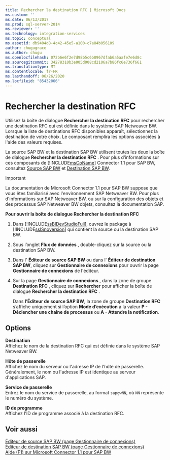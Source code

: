 ```yaml
---
title: Rechercher la destination RFC | Microsoft Docs
ms.custom: ''
ms.date: 06/13/2017
ms.prod: sql-server-2014
ms.reviewer: ''
ms.technology: integration-services
ms.topic: conceptual
ms.assetid: db9404d8-4c42-45e5-a100-c7a84b056109
author: chugugrace
ms.author: chugu
ms.openlocfilehash: 072b6e6f2e7d98b5c6b8967dfab6a5aafe7e6d8c
ms.sourcegitcommit: 34278310b3e005d008cd2106a7b86fc6e736f661
ms.translationtype: MT
ms.contentlocale: fr-FR
ms.lasthandoff: 06/26/2020
ms.locfileid: "85432066"
---
```

# <a name="look-up-rfc-destination"></a>Rechercher la destination RFC
  Utilisez la boîte de dialogue **Rechercher la destination RFC** pour rechercher une destination RFC qui est définie dans le système SAP Netweaver BW. Lorsque la liste de destinations RFC disponibles apparaît, sélectionnez la destination de votre choix. Le composant remplira les options associées à l'aide des valeurs requises.  
  
 La source SAP BW et la destination SAP BW utilisent toutes les deux la boîte de dialogue **Rechercher la destination RFC** . Pour plus d’informations sur ces composants de [!INCLUDE[msCoName](../../includes/msconame-md.md)] Connector 1.1 pour SAP BW, consultez [Source SAP BW](sap-bw-source.md) et [Destination SAP BW](sap-bw-destination.md).  
  
> [!IMPORTANT]  
>  La documentation de Microsoft Connector 1.1 pour SAP BW suppose que vous êtes familiarisé avec l'environnement SAP Netweaver BW. Pour plus d'informations sur SAP Netweaver BW, ou sur la configuration des objets et des processus SAP Netweaver BW objets, consultez la documentation SAP.  
  
 **Pour ouvrir la boîte de dialogue Rechercher la destination RFC**  
  
1.  Dans [!INCLUDE[ssBIDevStudioFull](../../includes/ssbidevstudiofull-md.md)], ouvrez le package à [!INCLUDE[ssISnoversion](../../includes/ssisnoversion-md.md)] qui contient la source ou la destination SAP BW.  
  
2.  Sous l’onglet **Flux de données** , double-cliquez sur la source ou la destination SAP BW.  
  
3.  Dans l' **Éditeur de source SAP BW** ou dans l' **Éditeur de destination SAP BW**, cliquez sur **Gestionnaire de connexions** pour ouvrir la page **Gestionnaire de connexions** de l'éditeur.  
  
4.  Sur la page **Gestionnaire de connexions** , dans la zone de groupe **Destination RFC** , cliquez sur **Rechercher** pour afficher la boîte de dialogue **Rechercher la destination RFC** .  
  
     Dans **l’Éditeur de source SAP BW**, la zone de groupe **Destination RFC** s’affiche uniquement si l’option **Mode d’exécution** a la valeur **P - Déclencher une chaîne de processus** ou **A - Attendre la notification**.  
  
## <a name="options"></a>Options  
 **Destination**  
 Affichez le nom de la destination RFC qui est définie dans le système SAP Netweaver BW.  
  
 **Hôte de passerelle**  
 Affichez le nom du serveur ou l'adresse IP de l'hôte de passerelle. Généralement, le nom ou l'adresse IP est identique au serveur d'applications SAP.  
  
 **Service de passerelle**  
 Entrez le nom du service de passerelle, au format `sapgwNN`, où `NN` représente le numéro du système.  
  
 **ID de programme**  
 Affichez l'ID de programme associé à la destination RFC.  
  
## <a name="see-also"></a>Voir aussi  
 [Éditeur de source SAP BW &#40;page Gestionnaire de connexions&#41;](sap-bw-source-editor-connection-manager-page.md)   
 [Éditeur de destination SAP BW &#40;page Gestionnaire de connexions&#41;](sap-bw-destination-editor-connection-manager-page.md)   
 [Aide (F1) sur Microsoft Connector 1.1 pour SAP BW](../microsoft-connector-for-sap-bw-f1-help.md)  
  
  
